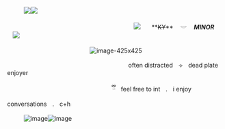 ㅤㅤㅤ![](https://media.discordapp.net/attachments/903364339464044575/1101211967160602715/C2A05123-F43E-450E-BF25-52DB94C6E882.gif)![](https://media.discordapp.net/attachments/903364339464044575/1101211967160602715/C2A05123-F43E-450E-BF25-52DB94C6E882.gif)

ㅤㅤㅤㅤㅤㅤㅤㅤㅤㅤㅤㅤㅤㅤㅤㅤㅤㅤㅤㅤㅤㅤㅤ![](https://caterpie.crd.co/assets/images/gallery28/306d84fe.png?v=55641fe5)ㅤㅤ**~~KY~~** ㅤ𓎟 ㅤ***MINOR***ㅤㅤ![](https://caterpie.crd.co/assets/images/gallery28/dc1be573.png?v=55641fe5)

ㅤㅤㅤㅤㅤㅤㅤㅤㅤㅤㅤㅤㅤㅤㅤ![image-425x425](https://github.com/imisfood/imisfood/assets/130332213/c73ee15b-681f-4618-9bbc-2e1e1f7c5944)

ㅤㅤㅤㅤㅤㅤㅤㅤㅤㅤㅤㅤㅤㅤㅤㅤㅤㅤㅤㅤㅤㅤoften distractedㅤ⟢ㅤdead plate enjoyer

ㅤㅤㅤㅤㅤㅤㅤㅤㅤㅤㅤㅤㅤㅤㅤㅤㅤㅤ ⠀ྀིㅤfeel free to intㅤ.ㅤi enjoy conversationsㅤ.ㅤc+h

ㅤㅤㅤ![image](https://github.com/imisfood/imisfood/assets/130332213/c968bf1f-6a93-457d-80f8-5d4b54e72810)![image](https://github.com/imisfood/imisfood/assets/130332213/3a71fcdc-bd5d-4a62-915c-81f6a8a7de33)

